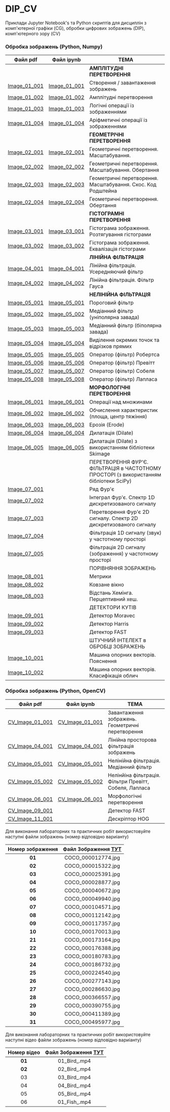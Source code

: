 # DIP_CV
Приклади Jupyter Notebook's та Python скриптів для дисциплін з комп'ютерної графіки (CG), обробки цифрових зображень (DIP), комп'ютерного  зору (CV)



### Обробка  зображень (Python, Numpy)  

| Файл pdf     | Файл ipynb                                            | ТЕМА                                                         |
| ------------ | ------------------------------------------------------------ | ------------------------------------------------------------ |
|  |  | **АМПЛІТУДНІ ПЕРЕТВОРЕННЯ** |
| [Image_01_001](/DIP/Image_01_001.pdf) | [Image_01_001](/DIP/Image_01_001.ipynb) | Створення / завантаження зображень                           |
| [Image_01_002](/DIP/Image_01_002.pdf) | [Image_01_002](/DIP/Image_01_002.ipynb) | Амплітудні перетворення                                      |
| [Image_01_003](/DIP/Image_01_003.pdf) | [Image_01_003](/DIP/Image_01_003.ipynb) | Логічні операції із зображеннями                             |
| [Image_01_004](/DIP/Image_01_004.pdf) | [Image_01_004](/DIP/Image_01_004.ipynb) | Аріфметичні операції із зображеннями                         |
|  |  | **ГЕОМЕТРІЧНІ ПЕРЕТВОРЕННЯ** |
| [Image_02_001](/DIP/Image_02_001.pdf) | [Image_02_001](/DIP/Image_02_001.ipynb) | Геометричні перетворення. Масштабування.                     |
| [Image_02_002](/DIP/Image_02_002.pdf) | [Image_02_002](/DIP/Image_02_002.ipynb) | Геометричні перетворення. Масштабування. Обертання           |
| [Image_02_003](/DIP/Image_02_003.pdf) | [Image_02_003](/DIP/Image_02_003.ipynb) | Геометричні перетворення. Масштабування. Скос. Код Родштейна |
| [Image_02_004](/DIP/Image_02_004.pdf) | [Image_02_004](/DIP/Image_02_004.ipynb) | Геометричні перетворення. Обертання                          |
|  |  | **ГІСТОГРАМНІ ПЕРЕТВОРЕННЯ** |
| [Image_03_001](/DIP/Image_03_001.pdf) | [Image_03_001](/DIP/Image_03_001.ipynb) | Гістограма зображення. Розтягування гістограми               |
| [Image_03_002](/DIP/Image_03_002.pdf) | [Image_03_002](/DIP/Image_03_002.ipynb) | Гістограма зображення. Еквалізація гістограми                |
|  |  | **ЛІНІЙНА ФІЛЬТРАЦІЯ** |
| [Image_04_001](/DIP/Image_04_001.pdf) | [Image_04_001](/DIP/Image_04_001.ipynb) | Лінійна фільтрація. Усередняючий фільтр                      |
| [Image_04_002](/DIP/Image_04_002.pdf) | [Image_04_002](/DIP/Image_04_002.ipynb) | Лінійна фільтрація. Фільтр Гауса                             |
|  |  | **НЕЛІНІЙНА ФІЛЬТРАЦІЯ** |
| [Image_05_001](/DIP/Image_05_001.pdf) | [Image_05_001](/DIP/Image_05_001.ipynb) | Пороговий фільтр |
| [Image_05_002](/DIP/Image_05_002.pdf) | [Image_05_002](/DIP/Image_05_002.ipynb) | Медіанний фільтр (уніполярна завада) |
| [Image_05_003](/DIP/Image_05_003.pdf) | [Image_05_003](/DIP/Image_05_003.ipynb) | Медіанний фільтр (біполярна завада) |
| [Image_05_004](/DIP/Image_05_004.pdf) | [Image_05_004](/DIP/Image_05_004.ipynb) | Виділення окремих точок та відрізков прямих |
| [Image_05_005](/DIP/Image_05_005.pdf) | [Image_05_005](/DIP/Image_05_005.ipynb) | Оператор (фільтр) Робертса |
| [Image_05_006](/DIP/Image_05_006.pdf) | [Image_05_006](/DIP/Image_05_006.ipynb) | Оператор (фільтр) Превітт |
| [Image_05_007](/DIP/Image_05_007.pdf) | [Image_05_007](/DIP/Image_05_007.ipynb) | Оператор (фільтр) Собеля |
| [Image_05_008](/DIP/Image_05_008.pdf) | [Image_05_008](/DIP/Image_05_008.ipynb) | Оператор (фільтр) Лапласа |
|  |  | **МОРФОЛОГІЧНІ ПЕРЕТВОРЕННЯ** |
| [Image_06_001](/DIP/Image_06_001.pdf) | [Image_06_001](/DIP/Image_06_001.ipynb) | Операції над множинами |
| [Image_06_002](/DIP/Image_06_002.pdf) | [Image_06_002](/DIP/Image_06_002.ipynb) | Обчислення характеристик (площа, центр тяжіння) |
| [Image_06_003](/DIP/Image_06_003.pdf) | [Image_06_003](/DIP/Image_06_003.ipynb) | Ерозія (Erode) |
| [Image_06_004](/DIP/Image_06_004.pdf) | [Image_06_004](/DIP/Image_06_004.ipynb) | Дилатація  (Dilate) |
| [Image_06_005](/DIP/Image_06_005.pdf) | [Image_06_005](/DIP/Image_06_005.ipynb) | Дилатація  (Dilate) з використанням бібліотеки Skimage |
|  |  | ПЕРЕТВОРЕННЯ ФУР'Є. ФІЛЬТРАЦІЯ в ЧАСТОТНОМУ ПРОСТОРІ (з використанням бібліотеки SciPy) |
| [Image_07_001](/DIP/Image_07_001.pdf) |  | Ряд Фур'є |
| [Image_07_002](/DIP/Image_07_002.pdf) |  | Інтеграл Фур'є. Спектр 1D дискретизованого сигналу |
| [Image_07_003](/DIP/Image_07_003.pdf) |  | Перетворення Фур'є 2D сигналу. Спектр 2D дискретизованого сигналу |
| [Image_07_004](/DIP/Image_07_004.pdf) |  | Фільтрація 1D сигналу (звук) у частотному  просторі |
| [Image_07_005](/DIP/Image_07_005.pdf) |  | Фільтрація 2D сигналу (зображення) у частотному  просторі |
|  | | ПОРІВНЯННЯ ЗОБРАЖЕНЬ |
| [Image_08_001](/DIP/Image_08_001.pdf) | | Метрики |
| [Image_08_002](/DIP/Image_08_002.pdf) | | Ковзане вікно |
| [Image_08_003](/DIP/Image_08_003.pdf) | | Відстань Хемінга. Перцептивний хеш. |
|  | | ДЕТЕКТОРИ КУТІВ |
| [Image_09_001](/DIP/Image_09_001.pdf) | | Детектор Moravec |
| [Image_09_002](/DIP/Image_09_002.pdf) | | Детектор Harris |
| [Image_09_003](/DIP/Image_09_003.pdf) | | Детектор FAST |
|  | | ШТУЧНИЙ ІНТЕЛЕКТ в ОБРОБЦІ ЗОБРАЖЕНЬ |
| [Image_10_001](/DIP/Image_10_001.pdf) | | Машина опорних векторів. Пояснення |
| [Image_10_002](/DIP/Image_10_002.pdf) | | Машина опорних векторів. Класифікація облич |



### Обробка зображень (Python, OpenCV)  

| Файл pdf                                   | Файл ipynb                                   | ТЕМА                                                    |
| ------------------------------------------ | -------------------------------------------- | ------------------------------------------------------- |
| [CV_Image_01_001](/CV/CV_Image_01_001.pdf) | [CV_Image_01_001](/CV/CV_Image_01_001.ipynb) | Завантаження зображень. Геометричні перетворення        |
| [CV_Image_04_001](/CV/CV_Image_04_001.pdf) | [CV_Image_04_001](/CV/CV_Image_04_001.ipynb) | Лінійна просторова фільтрація зображень                 |
| [CV_Image_05_001](/CV/CV_Image_05_101.pdf) | [CV_Image_05_001](/CV/CV_Image_05_101.ipynb) | Нелінійна фільтрація. Медіанний фільтр                  |
| [CV_Image_05_002](/CV/CV_Image_05_102.pdf) | [CV_Image_05_002](/CV/CV_Image_05_102.ipynb) | Нелінйіна фільтрація.  Фільтри Превітт, Собеля, Лапласа |
| [CV_Image_06_001](/CV/CV_Image_06_001.pdf) | [CV_Image_06_001](/CV/CV_Image_06_001.ipynb) | Морфологічні перетворення                               |
| [CV_Image_09_001](/CV/CV_Image_09_001.pdf) |                                              | Детектор FAST                                           |
| [CV_Image_11_001](/CV/CV_Image_11_001.pdf) |                                              | Дескріптор  HOG                                         |





Для виконання лабораторних та практичних робіт використовуйте наступні файли зображень (номер відповідно вариіанту)

| Номер зображення | Файл Зображення  [ТУТ](IMAGES_dif) |
| :--------------: | :-----------------------: |
|      **01**       |    COCO_000012774.jpg     |
|      **02**       |    COCO_000015322.jpg     |
|      **03**       |    COCO_000025391.jpg     |
|      **04**       |    COCO_000028877.jpg     |
|      **05**       |    COCO_000040672.jpg     |
|      **06**       |    COCO_000049940.jpg     |
|      **07**       |    COCO_000104571.jpg     |
|      **08**       |    COCO_000112142.jpg     |
|      **09**       |    COCO_000117357.jpg     |
|      **10**      |    COCO_000170013.jpg     |
|      **21**      |    COCO_000173164.jpg     |
|      **22**      |    COCO_000176388.jpg     |
|      **23**      |    COCO_000180783.jpg     |
|      **24**      |    COCO_000186732.jpg     |
|      **25**      |    COCO_000224540.jpg     |
|      **26**      |    COCO_000277143.jpg     |
|      **27**      |    COCO_000286630.jpg     |
|      **28**      |    COCO_000366557.jpg     |
|      **29**      |    COCO_000390755.jpg     |
|      **30**      |    COCO_000411389.jpg     |
|      **31**      |    COCO_000495977.jpg     |



Для виконання лабораторних та практичних робіт використовуйте наступні відео файли зображень (номер відповідно вариіанту)

| Номер відео | Файл Зображення  [ТУТ](VIDEO_dif) |
| :---------: | :-------------------------------: |
|   **01**    |           01_Bird_.mp4            |
|   **02**    |           02_Bird_.mp4            |
|     03      |           03_Bird_.mp4            |
|     04      |           04_Bird_.mp4            |
|     05      |           05_Bird_.mp4            |
|     06      |           01_Fish_.mp4            |

